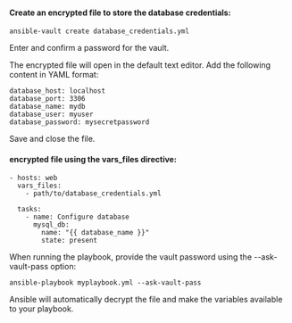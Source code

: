 #### Create an encrypted file to store the database credentials:

```
ansible-vault create database_credentials.yml

```
Enter and confirm a password for the vault.

The encrypted file will open in the default text editor. Add the following content in YAML format:
```
database_host: localhost
database_port: 3306
database_name: mydb
database_user: myuser
database_password: mysecretpassword
```
Save and close the file.

#### encrypted file using the vars_files directive:
```
- hosts: web
  vars_files:
    - path/to/database_credentials.yml

  tasks:
    - name: Configure database
      mysql_db:
        name: "{{ database_name }}"
        state: present
```

When running the playbook, provide the vault password using the --ask-vault-pass option:

```
ansible-playbook myplaybook.yml --ask-vault-pass

```
Ansible will automatically decrypt the file and make the variables available to your playbook.
